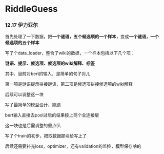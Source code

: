 # RiddleGuess



### 12.17 伊力亚尔

首先处理了一下数据，把**一个谜语，五个候选项的一个样本**，变成**一个谜语，一个候选项的五个样本**



写了个data_loader，整合了wiki的数据，一个样本包括以下几个项：

**谜语、提示、候选项、候选项的wiki解释、标签**



其中，目前对bert的输入，是简单的句子对儿

第一项是谜语提示拼接谜语，第二项是候选项拼接候选项的wiki解释

后续可以调整这一块



写了最简单的模型设计，能跑

bert输入直接去pool过后的结果接上两个全连接层

这一块也是后需调整的重点叭



写了个train的初步，把取数据那块给写上了

后续还需要补充loss，optimizer，还有validation的监控，模型保存啥的